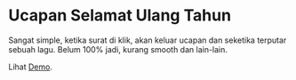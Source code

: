 # Ucapan Selamat Ulang Tahun
Sangat simple, ketika surat di klik, akan keluar ucapan dan seketika terputar sebuah lagu. Belum 100% jadi, kurang smooth dan lain-lain.

Lihat [Demo](https://strbagus.github.io/selamat-ultah/).
